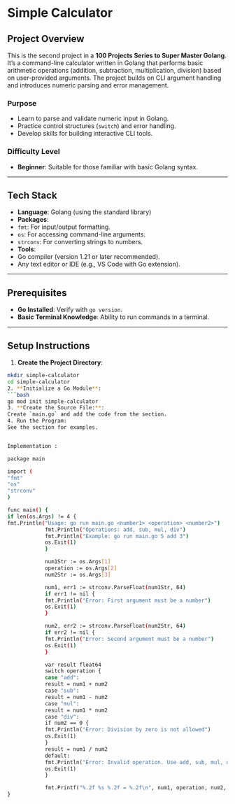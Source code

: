 # Simple Calculator

## Project Overview
This is the second project in a **100 Projects Series to Super Master Golang**. It’s a command-line calculator written in Golang that performs basic arithmetic operations (addition, subtraction, multiplication, division) based on user-provided arguments. The project builds on CLI argument handling and introduces numeric parsing and error management.

### Purpose
- Learn to parse and validate numeric input in Golang.
- Practice control structures (`switch`) and error handling.
- Develop skills for building interactive CLI tools.

### Difficulty Level
- **Beginner**: Suitable for those familiar with basic Golang syntax.

---

## Tech Stack
- **Language**: Golang (using the standard library)
- **Packages**:
- `fmt`: For input/output formatting.
- `os`: For accessing command-line arguments.
- `strconv`: For converting strings to numbers.
- **Tools**:
- Go compiler (version 1.21 or later recommended).
- Any text editor or IDE (e.g., VS Code with Go extension).

---

## Prerequisites
- **Go Installed**: Verify with `go version`.
- **Basic Terminal Knowledge**: Ability to run commands in a terminal.

---

## Setup Instructions
1. **Create the Project Directory**:
```bash
mkdir simple-calculator
cd simple-calculator
2. **Initialize a Go Module**:
```bash
go mod init simple-calculator
3. **Create the Source File:**:
Create `main.go` and add the code from the section.
4. Run the Program:
See the section for examples.


Implementation :

package main

import (
"fmt"
"os"
"strconv"
)

func main() {
if len(os.Args) != 4 {
fmt.Println("Usage: go run main.go <number1> <operation> <number2>")
            fmt.Println("Operations: add, sub, mul, div")
            fmt.Println("Example: go run main.go 5 add 3")
            os.Exit(1)
            }

            num1Str := os.Args[1]
            operation := os.Args[2]
            num2Str := os.Args[3]

            num1, err1 := strconv.ParseFloat(num1Str, 64)
            if err1 != nil {
            fmt.Println("Error: First argument must be a number")
            os.Exit(1)
            }

            num2, err2 := strconv.ParseFloat(num2Str, 64)
            if err2 != nil {
            fmt.Println("Error: Second argument must be a number")
            os.Exit(1)
            }

            var result float64
            switch operation {
            case "add":
            result = num1 + num2
            case "sub":
            result = num1 - num2
            case "mul":
            result = num1 * num2
            case "div":
            if num2 == 0 {
            fmt.Println("Error: Division by zero is not allowed")
            os.Exit(1)
            }
            result = num1 / num2
            default:
            fmt.Println("Error: Invalid operation. Use add, sub, mul, or div")
            os.Exit(1)
            }

            fmt.Printf("%.2f %s %.2f = %.2f\n", num1, operation, num2, result)
}